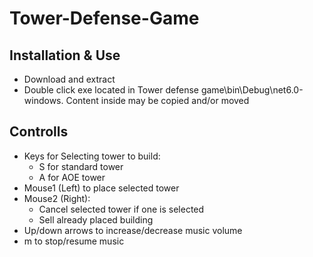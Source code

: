 # Tower-Defense-Game
## Installation & Use
* Download and extract
* Double click exe located in Tower defense game\bin\Debug\net6.0-windows. Content inside may be copied and/or moved

## Controlls
* Keys for Selecting tower to build:
	* S for standard tower
	* A for AOE tower
* Mouse1 (Left) to place selected tower
* Mouse2 (Right):
	* Cancel selected tower if one is selected
	* Sell already placed building
* Up/down arrows to increase/decrease music volume
* m to stop/resume music
